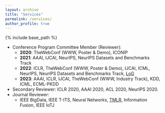 ```yaml
---
layout: archive
title: "Services"
permalink: /services/
author_profile: true
---
```


{% include base_path %}

- Conference Program Committee Member (Reviewer): 
    - **2020**: TheWebConf (WWW, Poster \& Demo), ICONIP
    - **2021**: AAAI, IJCAI, NeurIPS, NeurIPS Datasets and Benchmarks Track
    - **2022**: ICLR, TheWebConf (WWW, Poster \& Demo), IJCAI, ICML, NeurIPS, NeurIPS Datasets and Benchmarks Track, [LoG](https://logconference.org/)
    - **2023**: AAAI, ICLR, IJCAI, TheWebConf (WWW, Industry Track), KDD, ICML, ECML-PKDD
- Secondary Reviewer: ICLR 2020, AAAI 2020, ACL 2020, NeurIPS 2020. 
- Journal Reviewer: 
    - IEEE BigData, IEEE T-ITS, Neural Networks, [TMLR](https://www.jmlr.org/tmlr/), Information Fusion, IEEE IoTJ
